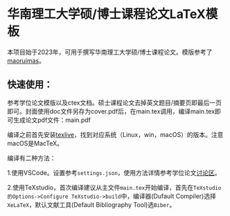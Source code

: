 # 华南理工大学硕/博士课程论文LaTeX模板

本项目始于2023年，可用于撰写华南理工大学硕/博士课程论文。模版参考了[maoruimas](https://www.cnblogs.com/maoruimas/p/12774996.html)。

## 快速使用：

参考学位论文模版以及ctex文档。硕士课程论文去掉英文题目/摘要页即最后一页即可。封面使用doc文件另存为cover.pdf后，在main.tex调用，编译main.tex即可生成论文pdf文件：main.pdf

编译之前首先安装[texlive](https://www.tug.org/texlive/)，找到对应系统（Linux，win，macOS）的版本。注意macOS是MacTeX。

编译有二种方法：

1.使用VSCode。设置参考`settings.json`，使用方法详情参考学位论文[讨论区](https://github.com/mengchaoheng/SCUT_thesis/discussions)。

2.使用TeXstudio，首次编译建议从主文件`main.tex`开始编译，首先在`TeXstudio的Options->Configure TeXstudio->build`中，编译器(Dufault Compiler)选择`XeLaTeX`，默认文献工具(Default Bibliography Tool)选`Biber`。


